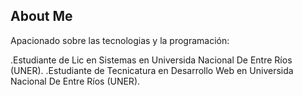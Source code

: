 ## About Me 

<!--
**facundoleonel/facundoleonel** is a ✨ _special_ ✨ repository because its `README.md` (this file) appears on your GitHub profile.

Here are some ideas to get you started:

- 🔭 I’m currently working on ...
- 🌱 I’m currently learning ...
- 👯 I’m looking to collaborate on ...
- 🤔 I’m looking for help with ...
- 💬 Ask me about ...
- 📫 How to reach me: ...
- 😄 Pronouns: ...
- ⚡ Fun fact: ...
-->
Apacionado sobre las tecnologias y la programación:

.Estudiante de Lic en Sistemas en Universida Nacional De Entre Ríos (UNER).
.Estudiante de Tecnicatura en Desarrollo Web en Universida Nacional De Entre Ríos (UNER).
